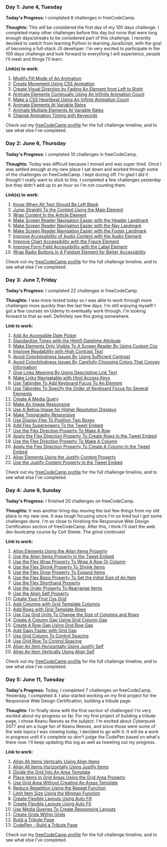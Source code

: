 <!--
# 100 Days Of Code - Log

### Day 0: June 6, Thursday 

**Today's Progress:**

**Thoughts:**

**Link to work:** 

1. []()

Check out my [freeCodeCamp profile](https://www.freecodecamp.org/emtr0) for the full challenge timeline, and to see what else I've completed.
-->

### Day 1: June 4, Tuesday

**Today's Progress:** I completed 8 challenges in freeCodeCamp.

**Thoughts:** This will be considered the first day of my 100 days challenge. I completed many other challenges before this day but none that were long enough days/streaks to be considered part of this challenge. I recently decided to switch from learning Python to learning JavaScript, with the goal of becoming a full-stack JS developer. I'm very excited to participate in the 100 days challenge and look forward to everything I will experience, people I'll meet and things I'll learn.

**Link(s) to work:**
1. [Modify FIll Mode of An Animation](https://www.freecodecamp.org/challenges/modify-fill-mode-of-an-animation)
2. [Create Movement Using CSS Animation](https://www.freecodecamp.org/challenges/create-movement-using-css-animation)
3. [Create Visual Direction by Fading An Element from Left to Right](https://www.freecodecamp.org/challenges/create-visual-direction-by-fading-an-element-from-left-to-right)
4. [Animate Elements Continually Using An Infinite Animation Count](https://www.freecodecamp.org/challenges/animate-elements-continually-using-an-infinite-animation-count)
5. [Make a CSS Heartbeat Using An Infinte Animation Count](https://www.freecodecamp.org/challenges/make-a-css-heartbeat-using-an-infinite-animation-count)
6. [Animate Elements At Variable Rates](https://www.freecodecamp.org/challenges/animate-elements-at-variable-rates)
7. [Animate Multiple Elements At Variable Rates](https://www.freecodecamp.org/challenges/animate-multiple-elements-at-variable-rates)
8. [Change Animation Timing with Keywords](https://www.freecodecamp.org/challenges/change-animation-timing-with-keywords)

Check out my [freeCodeCamp profile](https://www.freecodecamp.org/emtr0) for the full challenge timeline, and to see what else I've completed.

### Day 2: June  6, Thursday

**Today's Progress:** I completed 10 challenges in freeCodeCamp.

**Thoughts:** Today was difficult because I moved and was super tired. Once I was settled enough at my new place I sat down and worked through some of the challenges on freeCodeCamp. I kept dozing off. I'm glad I did it though! I really want to stick to this. I completed a few challenges yesterday but they didn't add up to an hour so I'm not counting them.

**Link(s) to work:**
1. [Know When Alt Text Should Be Left Blank](https://www.freecodecamp.org/challenges/know-when-alt-text-should-be-left-blank)
2. [Jump Straight To the Content Using the Main Element](https://www.freecodecamp.org/challenges/jump-straight-to-the-content-using-the-main-element)
3. [Wrap Content In the Article Element](https://www.freecodecamp.org/challenges/wrap-content-in-the-article-element)
4. [Make Screen Reader Navigation Easier with the Header Landmark](https://www.freecodecamp.org/challenges/make-screen-reader-navigation-easier-with-the-header-landmark)
5. [Make Screen Reader Navigation Easier with the Nav Landmark](https://www.freecodecamp.org/challenges/make-screen-reader-navigation-easier-with-the-nav-landmark)
6. [Make Screen Reader Navigation Easier with the Footer Landmark](https://www.freecodecamp.org/challenges/make-screen-reader-navigation-easier-with-the-footer-landmark)
7. [Improve Accessibility of Audio Content with the Audio Element](https://www.freecodecamp.org/challenges/improve-accessibility-of-audio-content-with-the-audio-element)
8. [Improve Chart Accessibility with the Figure Element](https://www.freecodecamp.org/challenges/improve-chart-accessibility-with-the-figure-element)
9. [Improve Form Field Accessibility with the Label Element](https://www.freecodecamp.org/challenges/improve-form-field-accessibility-with-the-label-element)
10. [Wrap Radio Buttons In A Fieldset Element for Better Accessibility](https://www.freecodecamp.org/challenges/wrap-radio-buttons-in-a-fieldset-element-for-better-accessibility)

Check out my [freeCodeCamp profile](https://www.freecodecamp.org/emtr0) for the full challenge timeline, and to see what else I've completed.

### Day 3: June 7, Friday 

**Today's Progress:** I completed 22 challenges in freeCodeCamp.

**Thoughts:** I was more rested today so I was able to work through more challenges more quickly than the last few days. I'm still enjoying myself! I got a few courses on Udemy to eventually work through. I'm looking forward to that as well. Definitely see this going somewhere.

**Link to work:** 

1. [Add An Accessible Date Picker](https://www.freecodecamp.org/challenges/add-an-accessible-date-picker)
2. [Standardize Times with the Html5 Datetime Attribute](https://www.freecodecamp.org/challenges/standardize-times-with-the-html5-datetime-attribute)
3. [Make Elements Only Visible To A Screen Reader By Using Custom Css](https://www.freecodecamp.org/challenges/make-elements-only-visible-to-a-screen-reader-by-using-custom-css)
4. [Improve Readability with High Contrast Text](https://www.freecodecamp.org/challenges/improve-readability-with-high-contrast-text)
5. [Avoid Colorblindness Issues By Using Sufficient Contrast](https://www.freecodecamp.org/challenges/avoid-colorblindness-issues-by-using-sufficient-contrast)
6. [Avoid Colorblindness Issues By Carefully Choosing Colors That Convey Information](https://www.freecodecamp.org/challenges/avoid-colorblindness-issues-by-carefully-choosing-colors-that-convey-information)
7. [Give Links Meaning By Using Descriptive Link Text](https://www.freecodecamp.org/challenges/give-links-meaning-by-using-descriptive-link-text)
8. [Make Links Navigatable with Html Access Keys](https://www.freecodecamp.org/challenges/make-links-navigatable-with-html-access-keys)
9. [Use Tabindex To Add Keyboard Focus To An Element](https://www.freecodecamp.org/challenges/use-tabindex-to-add-keyboard-focus-to-an-element)
10. [Use Tabindex To Specify the Order of Keyboard Focus for Several Elements](https://www.freecodecamp.org/challenges/use-tabindex-to-specify-the-order-of-keyboard-focus-for-several-elements)
11. [Create A Media Query](https://www.freecodecamp.org/challenges/create-a-media-query)
12. [Make An Image Responsive](https://www.freecodecamp.org/challenges/make-an-image-responsive)
13. [Use A Retina Image for Higher Resolution Displays](https://www.freecodecamp.org/challenges/use-a-retina-image-for-higher-resolution-displays)
14. [Make Typography Responsive](https://www.freecodecamp.org/challenges/make-typography-responsive)
15. [Use Display Flex To Position Two Boxes](https://www.freecodecamp.org/challenges/use-display-flex-to-position-two-boxes)
16. [Add Flex Superpowers To the Tweet Embed](https://www.freecodecamp.org/challenges/add-flex-superpowers-to-the-tweet-embed)
17. [Use the Flex Direction Property To Make A Row](https://www.freecodecamp.org/challenges/use-the-flex-direction-property-to-make-a-row)
18. [Apply the Flex Direction Property To Create Rows In the Tweet Embed](https://www.freecodecamp.org/challenges/apply-the-flex-direction-property-to-create-rows-in-the-tweet-embed)
19. [Use the Flex Direction Property To Make A Column](https://www.freecodecamp.org/challenges/use-the-flex-direction-property-to-make-a-column)
20. [Apply the Flex Direction Property To Create A Column In the Tweet Embed](https://www.freecodecamp.org/challenges/apply-the-flex-direction-property-to-create-a-column-in-the-tweet-embed)
21. [Align Elements Using the Justify Content Property](https://www.freecodecamp.org/challenges/align-elements-using-the-justify-content-property)
22. [Use the Justify Content Property In the Tweet Embed](https://www.freecodecamp.org/challenges/use-the-justify-content-property-in-the-tweet-embed)

Check out my [freeCodeCamp profile](https://www.freecodecamp.org/emtr0) for the full challenge timeline, and to see what else I've completed.

### Day 4: June 9, Sunday 

**Today's Progress:** I finished 20 challenges on freeCodeCamp.

**Thoughts:** It was another tiring day moving the last few things from my old place to my new one. It was tough focusing since I'm so tired but I got some challenges done. I'm so close to finishing the Responsive Web Design Certification section of freeCodeCamp. After this, I think I'll start the web dev bootcamp course by Colt Steele. The grind continues!

**Link to work:** 

1. [Align Elements Using the Align Items Property](https://www.freecodecamp.org/challenges/align-elements-using-the-align-items-property)
2. [Use the Align Items Property In the Tweet Embed](https://www.freecodecamp.org/challenges/use-the-align-items-property-in-the-tweet-embed)
3. [Use the Flex Wrap Property To Wrap A Row Or Column](https://www.freecodecamp.org/challenges/use-the-flex-wrap-property-to-wrap-a-row-or-column)
4. [Use the Flex Shrink Property To Shrink Items](https://www.freecodecamp.org/challenges/use-the-flex-shrink-property-to-shrink-items)
5. [Use the Flex Grow Property To Expand Items](https://www.freecodecamp.org/challenges/use-the-flex-grow-property-to-expand-items)
6. [Use the Flex Basis Property To Set the Initial Size of An Item](https://www.freecodecamp.org/challenges/use-the-flex-basis-property-to-set-the-initial-size-of-an-item)
7. [Use the Flex Shorthand Property](https://www.freecodecamp.org/challenges/use-the-flex-shorthand-property)
8. [Use the Order Property To Rearrange Items](https://www.freecodecamp.org/challenges/use-the-order-property-to-rearrange-items)
9. [Use the Align Self Property](https://www.freecodecamp.org/challenges/use-the-align-self-property)
10. [Create Your First Css Grid](https://www.freecodecamp.org/challenges/create-your-first-css-grid)
11. [Add Columns with Grid Template Columns](https://www.freecodecamp.org/challenges/add-columns-with-grid-template-columns)
12. [Add Rows with Grid Template Rows](https://www.freecodecamp.org/challenges/add-rows-with-grid-template-rows)
13. [Use Css Grid Units To Change the Size of Columns and Rows](https://www.freecodecamp.org/challenges/use-css-grid-units-to-change-the-size-of-columns-and-rows)
14. [Create A Column Gap Using Grid Column Gap](https://www.freecodecamp.org/challenges/create-a-column-gap-using-grid-column-gap)
15. [Create A Row Gap Using Grid Row Gap](https://www.freecodecamp.org/challenges/create-a-row-gap-using-grid-row-gap)
16. [Add Gaps Faster with Grid Gap](https://www.freecodecamp.org/challenges/add-gaps-faster-with-grid-gap)
17. [Use Grid Column To Control Spacing](https://www.freecodecamp.org/challenges/use-grid-column-to-control-spacing)
18. [Use Grid Row To Control Spacing](https://www.freecodecamp.org/challenges/use-grid-row-to-control-spacing)
19. [Align An Item Horizontally Using Justify Self](https://www.freecodecamp.org/challenges/align-an-item-horizontally-using-justify-self)
20. [Align An Item Vertically Using Align Self](https://www.freecodecamp.org/challenges/align-an-item-vertically-using-align-self)

Check out my [freeCodeCamp profile](https://www.freecodecamp.org/emtr0) for the full challenge timeline, and to see what else I've completed.

### Day 5: June 11, Tuesday 

**Today's Progress:** Today, I completed 7 challenges on freeCodeCamp. Yesterday, I completed 4. I also started working on my first project for the Responsive Web Design Certification, building a tribute page.

**Thoughts:** I'm finally done with the first section of challenges! I'm very excited about my progress so far. For my first project of building a tribute page, I chose Keanu Reeves as the subject. I'm excited about Cyberpunk 2077 and am a huge fan of Keanu Reeves, and since those were some of the web topics I was viewing today, I decided to go with it. It will be a work in progress until it's complete so don't judge the CodePen based on what's there now. I'll keep updating this log as well as tweeting out my progress.

**Link to work:** 

1. [Align All Items Vertically Using Align Items](https://www.freecodecamp.org/challenges/align-all-items-vertically-using-align-items)
2. [Align All Items Horizontally Using Justify Items](https://www.freecodecamp.org/challenges/align-all-items-horizontally-using-justify-items)
3. [Divide the Grid Into An Area Template](https://www.freecodecamp.org/challenges/divide-the-grid-into-an-area-template)
4. [Place Items In Grid Areas Using the Grid Area Property](https://www.freecodecamp.org/challenges/place-items-in-grid-areas-using-the-grid-area-property)
5. [Use Grid Area Without Creating An Areas Template](https://www.freecodecamp.org/challenges/use-grid-area-without-creating-an-areas-template)
6. [Reduce Repetition Using the Repeat Function](https://www.freecodecamp.org/challenges/reduce-repetition-using-the-repeat-function)
7. [Limit Item Size Using the Minmax Function](https://www.freecodecamp.org/challenges/limit-item-size-using-the-minmax-function)
8. [Create Flexible Layouts Using Auto Fill](https://www.freecodecamp.org/challenges/create-flexible-layouts-using-auto-fill)
9. [Create Flexible Layouts Using Auto Fit](https://www.freecodecamp.org/challenges/create-flexible-layouts-using-auto-fit)
10. [Use Media Queries To Create Responsive Layouts](https://www.freecodecamp.org/challenges/use-media-queries-to-create-responsive-layouts)
11. [Create Grids Within Grids](https://www.freecodecamp.org/challenges/create-grids-within-grids)
12. [Build a Tribute Page](https://www.freecodecamp.org/challenges/build-a-tribute-page)
13. [CodePen - Build a Tribute Page](https://codepen.io/emTr0/full/Kjwqoe)

Check out my [freeCodeCamp profile](https://www.freecodecamp.org/emtr0) for the full challenge timeline, and to see what else I've completed.
